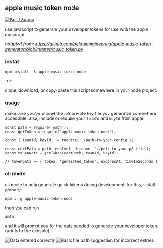 ## apple music token node

[![Build Status](https://travis-ci.org/sheminusminus/apple-music-token-node.svg?branch=master)](https://travis-ci.org/sheminusminus/apple-music-token-node)

use javascript to generate your developer tokens for use with the apple music api.

*adapted from: https://github.com/pelauimagineering/apple-music-token-generator/blob/master/music_token.py*

### install

```
npm install -S apple-music-token-node
```

-or-

clone, download, or copy-paste this script somewhere in your node project.

### usage

make sure you've placed the .p8 private key file you generated somewhere accessible. also, include or require your `teamId` and `keyId` from apple.


```
const path = require('path');
const getToken = require('apple-music-token-node');

const { teamId, keyId } = require('./path-to-your-config');

const certPath = path.resolve(__dirname, './path-to-your-p8-file');
const tokenData = getToken(certPath, teamId, keyId);

// tokenData == { token: 'generated_token', expiresAt: timeInSeconds }
```

### cli mode

cli mode to help generate quick tokens during development. for this, install globally:

```
npm i -g apple-music-token-node
```

then you can run

```
amtn
```

and it will prompt you for the data needed to generate your developer token.
(prints to the console).

![Data entered correctly](https://i.imgur.com/Z9yXFte.png)
![Basic file path suggestion for incorrect entries](https://i.imgur.com/nUunmcI.png)
